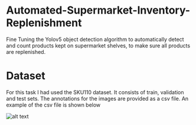 # Automated-Supermarket-Inventory-Replenishment
Fine Tuning the Yolov5 object detection algorithm to automatically detect and count products kept on supermarket shelves, to make sure all products are replenished.

# Dataset
For this task I had used the SKU110 dataset. It consists of train, validation and test sets. The annotations for the images are provided as a csv file. An example of the csv file is shown below

![alt text](https://github.com/[RoobanSappani]/[Automated-Supermarket-Inventory-Replenishment]/blob/[images]/annotations_example.png?raw=true)
